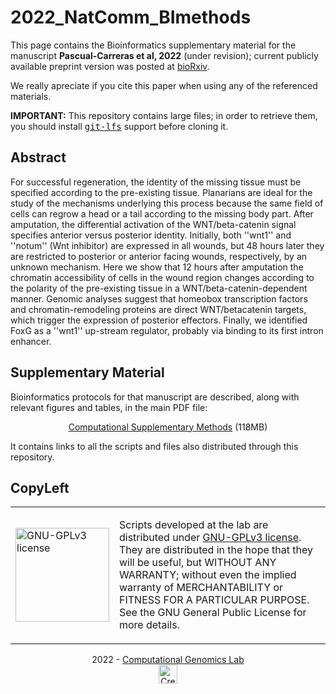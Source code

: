 # 2022_NatComm_BImethods

This page contains the Bioinformatics supplementary material for the
manuscript __Pascual-Carreras et al, 2022__ (under revision);
current publicly available preprint version was posted at
[bioRxiv](https://www.biorxiv.org/content/10.1101/2020.12.08.416008v1).

We really apreciate if you cite this paper when using any of the referenced materials.

__IMPORTANT:__ This repository contains large files; in order to retrieve them, 
you should install <a href="https://git-lfs.github.com/"><tt>git-lfs</tt></a> 
support before cloning it.

## Abstract

For successful regeneration, the identity of the missing tissue must
be specified according to the pre-existing tissue. Planarians are
ideal for the study of the mechanisms underlying this process because
the same field of cells can regrow a head or a tail according to the
missing body part. After amputation, the differential activation of
the WNT/beta-catenin signal specifies anterior versus posterior
identity. Initially, both ''wnt1'' and ''notum'' (Wnt inhibitor) are
expressed in all wounds, but 48 hours later they are restricted to
posterior or anterior facing wounds, respectively, by an unknown
mechanism. Here we show that 12 hours after amputation the chromatin
accessibility of cells in the wound region changes according to the
polarity of the pre-existing tissue in a WNT/beta-catenin-dependent
manner. Genomic analyses suggest that homeobox transcription factors
and chromatin-remodeling proteins are direct WNT/betacatenin targets,
which trigger the expression of posterior effectors. Finally, we
identified FoxG as a ''wnt1'' up-stream regulator, probably via binding
to its first intron enhancer.


## Supplementary Material

Bioinformatics protocols for that manuscript are described, along with
relevant figures and tables, in the main PDF file:

<p align="center">
    <a href="https://github.com/CompGenLabUB/2022_NatComm_BImethods/raw/main/2022_NatComm_BImethods.pdf">Computational Supplementary Methods</a> (118MB)
</p>

It contains links to all the scripts and files also distributed through this repository. 


## CopyLeft

<table width="100%" style="border-width:0 !important;">
<tr><td width=150px"><img alt="GNU-GPLv3 license" src="./bin/gplv3.png" width="150px"></td>
<td><p>
Scripts developed at the lab are distributed under <a href="./bin/gpl-3.0.txt">GNU-GPLv3 license</a>.
They are distributed in the hope that they will be useful, but WITHOUT ANY WARRANTY;
without even the implied warranty of MERCHANTABILITY or FITNESS FOR A PARTICULAR
PURPOSE. See the GNU General Public License for more details.
</p></td></tr>
</table>

<p align="center">
2022 - <a href="https://compgen.bio.ub.edu">Computational Genomics Lab</a><br/>
<a rel="license" href="http://creativecommons.org/licenses/by/4.0/" alt="This data is licensed under a Creative Commons Attribution 4.0 International License."><img alt="Creative Commons License" style="border-width:0" height="30px" src="https://i.creativecommons.org/l/by/4.0/88x31.png" /></a>
</p>
